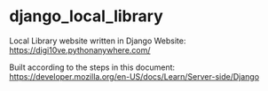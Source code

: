 # django_local_library
Local Library website written in Django
Website: https://digi10ve.pythonanywhere.com/

Built according to the steps in this document:
https://developer.mozilla.org/en-US/docs/Learn/Server-side/Django

